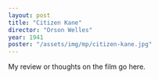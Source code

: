 ```yaml
---
layout: post
title: "Citizen Kane"
director: "Orson Welles"
year: 1941
poster: "/assets/img/mp/citizen-kane.jpg"
---
```


My review or thoughts on the film go here.
